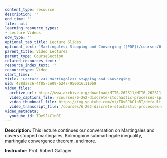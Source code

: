 ```yaml
---
content_type: resource
description: ''
end_time: ''
file: null
learning_resource_types:
- Lecture Videos
ocw_type: ''
optional_tab_title: Lecture Slides
optional_text: 'Martingales: Stopping and Converging ([PDF](/courses/6-262-discrete-stochastic-processes-spring-2011/resources/mit6_262s11_lec24))'
parent_title: Video Lectures
parent_type: CourseSection
related_resources_text: ''
resource_index_text: ''
resourcetype: Video
start_time: ''
title: 'Lecture 24: Martingales: Stopping and Converging'
uid: 428da7c6-4f85-5e09-b247-9500161110b9
video_files:
  archive_url: http://www.archive.org/download/MIT6.262S11/MIT6_262S11_lec24_300k.mp4
  video_captions_file: /courses/6-262-discrete-stochastic-processes-spring-2011/08af1c3f346551329130dbb1f7e04c6a_TOvSJkC1nRI.vtt
  video_thumbnail_file: https://img.youtube.com/vi/TOvSJkC1nRI/default.jpg
  video_transcript_file: /courses/6-262-discrete-stochastic-processes-spring-2011/5b6d197d6dc19d8a15104db13682534d_TOvSJkC1nRI.pdf
video_metadata:
  youtube_id: TOvSJkC1nRI
---
```


**Description:** This lecture continues our conversation on Martingales and covers stopped martingales, Kolmogorov submartingale inequality, martingale convergence theorem, and more.

**Instructor:** Prof. Robert Gallager



